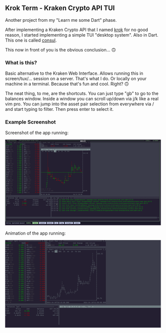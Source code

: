 ## Krok Term - Kraken Crypto API TUI

Another project from my "Learn me some Dart" phase.

After implementing a Kraken Crypto API that I named [krok](https://pub.dev/packages/krok) for no good reason, I
started implementing a simple TUI "desktop system". Also in Dart. This one is called
[consul](https://pub.dev/packages/dart_consul).

This now in front of you is the obvious conclusion... 🙃

### What is this?

Basic alternative to the Kraken Web Interface. Allows running this in screen/tux/... session on a server. That's
what I do. Or locally on your machine in a terminal. Because that's fun and cool. Right? 🙃

The neat thing, to me, are the shortcuts. You can just type "gb" to go to the balances window. Inside a window you
can scroll up/down via j/k like a real vim pro. You can jump into the asset pair selection from everywhere via / and
start typing to filter. Then press enter to select it.

### Example Screenshot

Screenshot of the app running:

![Screenshot](images/example.gif)

Animation of the app running:

![Screenshot](images/example-anim.gif)
